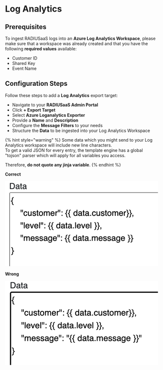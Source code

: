 # Log Analytics

## Prerequisites

To ingest RADIUSaaS logs into an **Azure Log Analytics Workspace**, please make sure that a workspace was already created and that you have the following **required values** available:

* Customer ID
* Shared Key
* Event Name

## Configuration Steps

Follow these steps to add a **Log Analytics** export target:

* Navigate to your **RADIUSaaS Admin Portal**
* Click **+ Export Target**
* Select **Azure Loganalytics Exporter**
* Provide a **Name** and **Description**
* Configure the **Message Filters** to your needs
* Structure the **Data** to be ingested into your Log Analytics Workspace

{% hint style="warning" %}
Some data which you might send to your Log Analytics workspace will include new line characters. \
To get a valid JSON for every entry, the template engine has a global "tojson" parser which will apply for all variables you access.&#x20;

Therefore, **do not quote any jinja variable**.
{% endhint %}

**Correct**

****![](<../../../.gitbook/assets/image (5).png>)****

**Wrong**

****![](<../../../.gitbook/assets/image (1).png>)****
